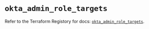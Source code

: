 # `okta_admin_role_targets`

Refer to the Terraform Registory for docs: [`okta_admin_role_targets`](https://www.terraform.io/docs/providers/okta/r/admin_role_targets).
